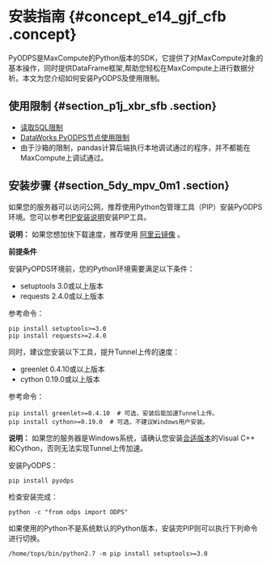 # 安装指南 {#concept_e14_gjf_cfb .concept}

PyODPS是MaxCompute的Python版本的SDK，它提供了对MaxCompute对象的基本操作，同时提供DataFrame框架,帮助您轻松在MaxCompute上进行数据分析。本文为您介绍如何安装PyODPS及使用限制。

## 使用限制 {#section_p1j_xbr_sfb .section}

-   [读取SQL限制](cn.zh-CN/用户指南/PyODPS/基本操作/SQL.md#section_p3z_1sm_cfb)
-   [DataWorks PyODPS节点使用限制](cn.zh-CN/用户指南/PyODPS/工具平台使用指南/DataWorks用户使用指南.md#section_ixn_ypg_cfb)
-   由于沙箱的限制，pandas计算后端执行本地调试通过的程序，并不都能在MaxCompute上调试通过。

## 安装步骤 {#section_5dy_mpv_0m1 .section}

如果您的服务器可以访问公网，推荐使用Python包管理工具（PIP）安装PyODPS环境。您可以参考[PIP安装说明](https://pip.pypa.io/en/stable/installing/)安装PIP工具。

**说明：** 如果您想加快下载速度，推荐使用 [阿里云镜像](https://mirrors.aliyun.com/pypi/) 。

**前提条件**

安装PyOPDS环境前，您的Python环境需要满足以下条件：

-   setuptools 3.0或以上版本
-   requests 2.4.0或以上版本

参考命令：

```
pip install setuptools>=3.0
pip install requests>=2.4.0
```

同时，建议您安装以下工具，提升Tunnel上传的速度：

-   greenlet 0.4.10或以上版本
-   cython 0.19.0或以上版本

参考命令：

```
pip install greenlet>=0.4.10  # 可选，安装后能加速Tunnel上传。
pip install cython>=0.19.0  # 可选，不建议Windows用户安装。
```

**说明：** 如果您的服务器是Windows系统，请确认您安装[合适版本](https://wiki.python.org/moin/WindowsCompilers)的Visual C++ 和Cython，否则无法实现Tunnel上传加速。

安装PyODPS：

```
pip install pyodps
```

检查安装完成：

```
python -c "from odps import ODPS"
```

如果使用的Python不是系统默认的Python版本，安装完PIP则可以执行下列命令进行切换。

```
/home/tops/bin/python2.7 -m pip install setuptools>=3.0
```

